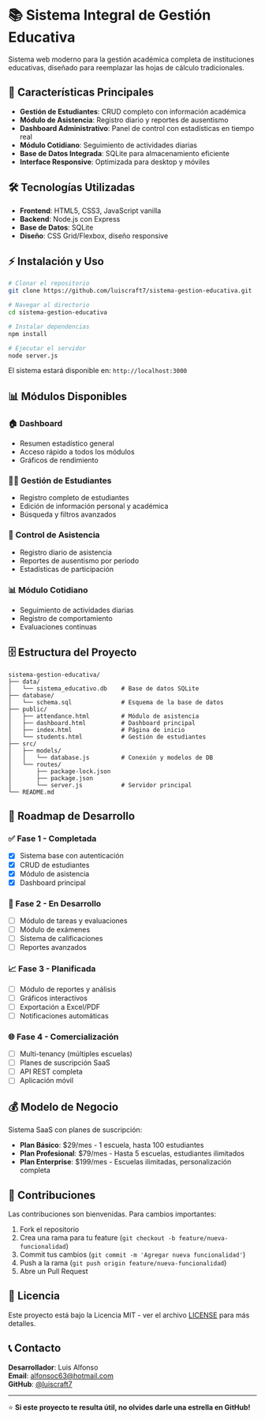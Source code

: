 # 📚 Sistema Integral de Gestión Educativa

Sistema web moderno para la gestión académica completa de instituciones educativas, diseñado para reemplazar las hojas de cálculo tradicionales.

## 🎯 Características Principales

- **Gestión de Estudiantes**: CRUD completo con información académica
- **Módulo de Asistencia**: Registro diario y reportes de ausentismo  
- **Dashboard Administrativo**: Panel de control con estadísticas en tiempo real
- **Módulo Cotidiano**: Seguimiento de actividades diarias
- **Base de Datos Integrada**: SQLite para almacenamiento eficiente
- **Interface Responsive**: Optimizada para desktop y móviles

## 🛠 Tecnologías Utilizadas

- **Frontend**: HTML5, CSS3, JavaScript vanilla
- **Backend**: Node.js con Express
- **Base de Datos**: SQLite
- **Diseño**: CSS Grid/Flexbox, diseño responsive

## ⚡ Instalación y Uso

```bash
# Clonar el repositorio
git clone https://github.com/luiscraft7/sistema-gestion-educativa.git

# Navegar al directorio
cd sistema-gestion-educativa

# Instalar dependencias
npm install

# Ejecutar el servidor
node server.js
```

El sistema estará disponible en: `http://localhost:3000`

## 📊 Módulos Disponibles

### 🏠 Dashboard
- Resumen estadístico general
- Acceso rápido a todos los módulos
- Gráficos de rendimiento

### 👨‍🎓 Gestión de Estudiantes
- Registro completo de estudiantes
- Edición de información personal y académica
- Búsqueda y filtros avanzados

### 📅 Control de Asistencia
- Registro diario de asistencia
- Reportes de ausentismo por período
- Estadísticas de participación

### 📊 Módulo Cotidiano
- Seguimiento de actividades diarias
- Registro de comportamiento
- Evaluaciones continuas

## 🗄 Estructura del Proyecto

```
sistema-gestion-educativa/
├── data/
│   └── sistema_educativo.db    # Base de datos SQLite
├── database/
│   └── schema.sql              # Esquema de la base de datos
├── public/
│   ├── attendance.html         # Módulo de asistencia
│   ├── dashboard.html          # Dashboard principal
│   ├── index.html              # Página de inicio
│   └── students.html           # Gestión de estudiantes
├── src/
│   ├── models/
│   │   └── database.js         # Conexión y modelos de DB
│   └── routes/
│       ├── package-lock.json
│       ├── package.json
│       └── server.js           # Servidor principal
└── README.md
```

## 🚀 Roadmap de Desarrollo

### ✅ Fase 1 - Completada
- [x] Sistema base con autenticación
- [x] CRUD de estudiantes
- [x] Módulo de asistencia
- [x] Dashboard principal

### 🔄 Fase 2 - En Desarrollo
- [ ] Módulo de tareas y evaluaciones
- [ ] Módulo de exámenes
- [ ] Sistema de calificaciones
- [ ] Reportes avanzados

### 📈 Fase 3 - Planificada
- [ ] Módulo de reportes y análisis
- [ ] Gráficos interactivos
- [ ] Exportación a Excel/PDF
- [ ] Notificaciones automáticas

### 🌐 Fase 4 - Comercialización
- [ ] Multi-tenancy (múltiples escuelas)
- [ ] Planes de suscripción SaaS
- [ ] API REST completa
- [ ] Aplicación móvil

## 💰 Modelo de Negocio

Sistema SaaS con planes de suscripción:
- **Plan Básico**: $29/mes - 1 escuela, hasta 100 estudiantes
- **Plan Profesional**: $79/mes - Hasta 5 escuelas, estudiantes ilimitados  
- **Plan Enterprise**: $199/mes - Escuelas ilimitadas, personalización completa

## 🤝 Contribuciones

Las contribuciones son bienvenidas. Para cambios importantes:

1. Fork el repositorio
2. Crea una rama para tu feature (`git checkout -b feature/nueva-funcionalidad`)
3. Commit tus cambios (`git commit -m 'Agregar nueva funcionalidad'`)
4. Push a la rama (`git push origin feature/nueva-funcionalidad`)
5. Abre un Pull Request

## 📄 Licencia

Este proyecto está bajo la Licencia MIT - ver el archivo [LICENSE](LICENSE) para más detalles.

## 📞 Contacto

**Desarrollador**: Luis Alfonso  
**Email**: alfonsoc63@hotmail.com  
**GitHub**: [@luiscraft7](https://github.com/luiscraft7)

---

⭐ **Si este proyecto te resulta útil, no olvides darle una estrella en GitHub!**